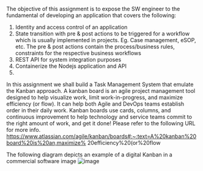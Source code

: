 The objective of this assignment is to expose the SW engineer to the fundamental of developing an 
application that covers the following:
1. Identity and access control of an application
2. State transition with pre & post actions to be triggered for a workflow which is usually 
implemented in projects. Eg. Case management, eSOP, etc. The pre & post actions contain the 
process/business rules, constraints for the respective business workflows
3. REST API for system integration purposes
4. Containerize the Nodejs application and API
5. 
In this assignment we shall build a Task Management System that emulate the Kanban approach. A kanban 
board is an agile project management tool designed to help visualize work, limit work-in-progress, and 
maximize efficiency (or flow). It can help both Agile and DevOps teams establish order in their daily work. 
Kanban boards use cards, columns, and continuous improvement to help technology and service teams 
commit to the right amount of work, and get it done! Please refer to the following URL for more info.
https://www.atlassian.com/agile/kanban/boards#:~:text=A%20kanban%20board%20is%20an,maximize%
20efficiency%20(or%20flow

The following diagram depicts an example of a digital Kanban in a commercial software image
![image](https://github.com/JY-Toh/TMS_Frontend/assets/141007874/8ff0b43e-24d8-4bd4-a931-c4d20ddee605)
